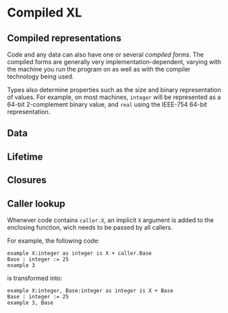 # Compiled XL

## Compiled representations

Code and any data can also have one or several _compiled forms_. The
compiled forms are generally very implementation-dependent, varying
with the machine you run the program on as well as with the compiler
technology being used.


Types also determine properties such as the size and binary representation
of values. For example, on most machines, `integer` will be
represented as a 64-bit 2-complement binary value, and `real` using
the IEEE-754 64-bit representation.


## Data


## Lifetime


## Closures


## Caller lookup

Whenever code contains `caller.X`, an implicit `X` argument is added
to the enclosing function, wich needs to be passed by all callers.

For example, the following code:

```xl
example X:integer as integer is X + caller.Base
Base : integer := 25
example 3
```

is transformed into:

```xl
example X:integer, Base:integer as integer is X + Base
Base : integer := 25
example 3, Base
```
